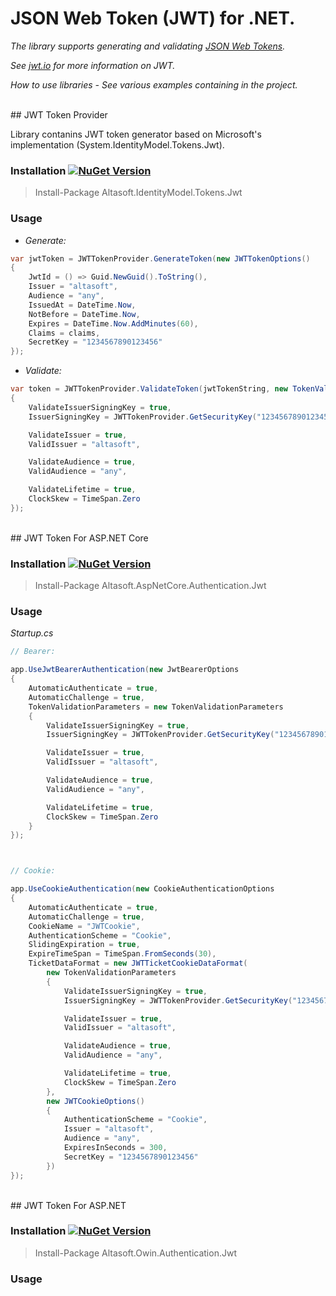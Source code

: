 # JSON Web Token (JWT) for .NET.

*The library supports generating and validating [JSON Web Tokens](https://tools.ietf.org/html/rfc7519).*

*See [jwt.io](https://jwt.io) for more information on JWT.*

*How to use libraries - See various examples containing in the project.*


<br/>
## JWT Token Provider

Library contanins JWT token generator based on Microsoft's implementation (System.IdentityModel.Tokens.Jwt).

### Installation [![NuGet Version](https://img.shields.io/nuget/v/Altasoft.IdentityModel.Tokens.Jwt.svg)](https://www.nuget.org/packages/Altasoft.IdentityModel.Tokens.Jwt)

> Install-Package Altasoft.IdentityModel.Tokens.Jwt

### Usage

+ *Generate:*

```C#
var jwtToken = JWTTokenProvider.GenerateToken(new JWTTokenOptions()
{
    JwtId = () => Guid.NewGuid().ToString(),
    Issuer = "altasoft",
    Audience = "any",
    IssuedAt = DateTime.Now,
    NotBefore = DateTime.Now,
    Expires = DateTime.Now.AddMinutes(60),
    Claims = claims,
    SecretKey = "1234567890123456"
});
```

+ *Validate:*
```C#
var token = JWTTokenProvider.ValidateToken(jwtTokenString, new TokenValidationParameters()
{
    ValidateIssuerSigningKey = true,
    IssuerSigningKey = JWTTokenProvider.GetSecurityKey("1234567890123456"),

    ValidateIssuer = true,
    ValidIssuer = "altasoft",

    ValidateAudience = true,
    ValidAudience = "any",

    ValidateLifetime = true,
    ClockSkew = TimeSpan.Zero
});
```

<br/>
## JWT Token For ASP.NET Core

### Installation [![NuGet Version](https://img.shields.io/nuget/v/Altasoft.AspNetCore.Authentication.Jwt.svg)](https://www.nuget.org/packages/Altasoft.AspNetCore.Authentication.Jwt)

> Install-Package Altasoft.AspNetCore.Authentication.Jwt

### Usage

*Startup.cs*
```C#
// Bearer:

app.UseJwtBearerAuthentication(new JwtBearerOptions
{
    AutomaticAuthenticate = true,
    AutomaticChallenge = true,
    TokenValidationParameters = new TokenValidationParameters
    {
        ValidateIssuerSigningKey = true,
        IssuerSigningKey = JWTTokenProvider.GetSecurityKey("1234567890123456"),

        ValidateIssuer = true,
        ValidIssuer = "altasoft",

        ValidateAudience = true,
        ValidAudience = "any",

        ValidateLifetime = true,
        ClockSkew = TimeSpan.Zero
    }
});



// Cookie:

app.UseCookieAuthentication(new CookieAuthenticationOptions
{
    AutomaticAuthenticate = true,
    AutomaticChallenge = true,
    CookieName = "JWTCookie",
    AuthenticationScheme = "Cookie",
    SlidingExpiration = true,
    ExpireTimeSpan = TimeSpan.FromSeconds(30),
    TicketDataFormat = new JWTTicketCookieDataFormat(
        new TokenValidationParameters
        {
            ValidateIssuerSigningKey = true,
            IssuerSigningKey = JWTTokenProvider.GetSecurityKey("1234567890123456"),

            ValidateIssuer = true,
            ValidIssuer = "altasoft",

            ValidateAudience = true,
            ValidAudience = "any",

            ValidateLifetime = true,
            ClockSkew = TimeSpan.Zero
        },
        new JWTCookieOptions()
        {
            AuthenticationScheme = "Cookie",
            Issuer = "altasoft",
            Audience = "any",
            ExpiresInSeconds = 300,
            SecretKey = "1234567890123456"
        })
});
```


<br/>
## JWT Token For ASP.NET

### Installation [![NuGet Version](https://img.shields.io/nuget/v/Altasoft.Owin.Authentication.Jwt.svg)](https://www.nuget.org/packages/Altasoft.Owin.Authentication.Jwt.Jwt)

> Install-Package Altasoft.Owin.Authentication.Jwt

### Usage
